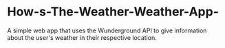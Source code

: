 # How-s-The-Weather-Weather-App-
A simple web app that uses the Wunderground API to give information about the user's weather in their respective location.
